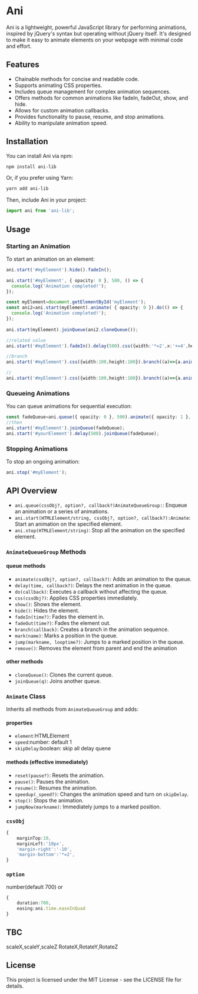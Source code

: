 # Ani

Ani is a lightweight, powerful JavaScript library for performing animations, inspired by jQuery's syntax but operating without jQuery itself. It's designed to make it easy to animate elements on your webpage with minimal code and effort.

## Features

- Chainable methods for concise and readable code.
- Supports animating CSS properties.
- Includes queue management for complex animation sequences.
- Offers methods for common animations like fadeIn, fadeOut, show, and hide.
- Allows for custom animation callbacks.
- Provides functionality to pause, resume, and stop animations.
- Ability to manipulate animation speed.

## Installation

You can install Ani via npm:

```bash
npm install ani-lib
```

Or, if you prefer using Yarn:

```bash
yarn add ani-lib
```

Then, include Ani in your project:

```javascript
import ani from 'ani-lib';
```

## Usage

### Starting an Animation

To start an animation on an element:

```typescript
ani.start('#myElement').hide().fadeIn();

ani.start('#myElement', { opacity: 0 }, 500, () => {
  console.log('Animation completed!');
});

const myElement=document.getElementById('myElement');
const ani2=ani.start(myElement).animate( { opacity: 0 }).do(() => {
  console.log('Animation completed!');
});
  
ani.start(myElement).joinQueue(ani2.cloneQueue());

//related value
ani.start('#myElement').fadeIn().delay(500).css({width:'*=2',x:'+=4',height:100}).fadeOut({duration:700,easing:ani.time.easeInQuad}).remove();

//branch
ani.start('#myElement').css({width:100,height:100}).branch((a)=>{a.animate({width:200},3000)}).animate({height:200},6000);

//
ani.start('#myElement').css({width:100,height:100}).branch((a)=>{a.animate({width:200},3000)}).animate({height:200},6000);
```

### Queueing Animations

You can queue animations for sequential execution:

```typescript
const fadeQueue=ani.queue({ opacity: 0 }, 500).animate({ opacity: 1 }, 500);
//then
ani.start('#myElement').joinQueue(fadeQueue);
ani.start('#yourElement').delay(500).joinQueue(fadeQueue);
```

### Stopping Animations

To stop an ongoing animation:

```typescript
ani.stop('#myElement');
```

## API Overview

- `ani.queue(cssObj?, option?, callback?)AnimateQueueGroup:`: Enqueue an animation or a series of animations.
- `ani.start(HTMLElement/string, cssObj?, option?, callback?):Animate`: Start an animation on the specified element.
- `ani.stop(HTMLElement/string)`: Stop all the animation on the specified element.

### `AnimateQueueGroup` Methods

#### queue methods
- `animate(cssObj?, option?, callback?)`: Adds an animation to the queue.
- `delay(time, callback?)`: Delays the next animation in the queue.
- `do(callback)`: Executes a callback without affecting the queue.
- `css(cssObj?)`: Applies CSS properties immediately.
- `show()`: Shows the element.
- `hide()`: Hides the element.
- `fadeIn(time?)`: Fades the element in.
- `fadeOut(time?)`: Fades the element out.
- `branch(callback)`: Creates a branch in the animation sequence.
- `mark(name)`: Marks a position in the queue.
- `jump(markname, looptime?)`: Jumps to a marked position in the queue.
- `remove()`: Removes the element from parent and end the animation

#### other methods
- `cloneQueue()`: Clones the current queue.
- `joinQueue(q)`: Joins another queue.

### `Animate` Class

Inherits all methods from `AnimateQueueGroup` and adds:

#### properties
- `element`:HTMLElement
- `speed`:number: default 1
- `skipDelay`:boolean: skip all delay quene
#### methods (effective immediately)
- `reset(pause?)`: Resets the animation.
- `pause()`: Pauses the animation.
- `resume()`: Resumes the animation.
- `speedup(_speed?)`: Changes the animation speed and turn on `skipDelay`.
- `stop()`: Stops the animation.
- `jumpNow(markname)`: Immediately jumps to a marked position.

### `cssObj`
```typescript
{
    marginTop:10,
    marginLeft:'10px',
    'margin-right':'-10',
    'margin-bottom':'*=2',
}
```
### `option`
number(default 700)
or
```typescript
{
    duration:700,
    easing:ani.time.easeInQuad
}
```

## TBC

scaleX,scaleY,scaleZ
RotateX,RotateY,RotateZ

## License

This project is licensed under the MIT License - see the LICENSE file for details.